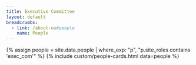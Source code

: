 ```yaml
---
title: Executive Committee
layout: default
breadcrumbs:
  - link: /about-us#people
    name: People
---
```


{% assign people = site.data.people | where_exp: "p", "p.site_roles contains 'exec_com'" %}
{% include custom/people-cards.html data=people %}
